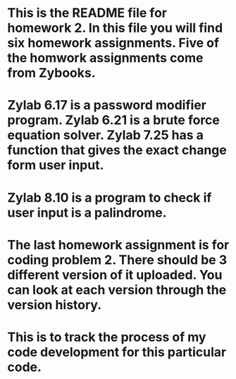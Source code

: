 # This is the README file for homework 2. In this file you will find six homework assignments. Five of the homwork assignments come from Zybooks.
# Zylab 6.17 is a password modifier program. Zylab 6.21 is a brute force equation solver. Zylab 7.25 has a function that gives the exact change form user input.
# Zylab 8.10 is a program to check if user input is a palindrome.
# The last homework assignment is for coding problem 2. There should be 3 different version of it uploaded. You can look at each version through the version history.
# This is to track the process of my code development for this particular code.
